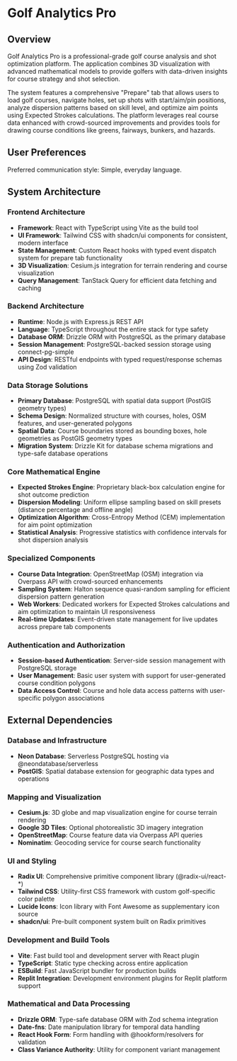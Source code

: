 # Golf Analytics Pro

## Overview

Golf Analytics Pro is a professional-grade golf course analysis and shot optimization platform. The application combines 3D visualization with advanced mathematical models to provide golfers with data-driven insights for course strategy and shot selection.

The system features a comprehensive "Prepare" tab that allows users to load golf courses, navigate holes, set up shots with start/aim/pin positions, analyze dispersion patterns based on skill level, and optimize aim points using Expected Strokes calculations. The platform leverages real course data enhanced with crowd-sourced improvements and provides tools for drawing course conditions like greens, fairways, bunkers, and hazards.

## User Preferences

Preferred communication style: Simple, everyday language.

## System Architecture

### Frontend Architecture
- **Framework**: React with TypeScript using Vite as the build tool
- **UI Framework**: Tailwind CSS with shadcn/ui components for consistent, modern interface
- **State Management**: Custom React hooks with typed event dispatch system for prepare tab functionality
- **3D Visualization**: Cesium.js integration for terrain rendering and course visualization
- **Query Management**: TanStack Query for efficient data fetching and caching

### Backend Architecture
- **Runtime**: Node.js with Express.js REST API
- **Language**: TypeScript throughout the entire stack for type safety
- **Database ORM**: Drizzle ORM with PostgreSQL as the primary database
- **Session Management**: PostgreSQL-backed session storage using connect-pg-simple
- **API Design**: RESTful endpoints with typed request/response schemas using Zod validation

### Data Storage Solutions
- **Primary Database**: PostgreSQL with spatial data support (PostGIS geometry types)
- **Schema Design**: Normalized structure with courses, holes, OSM features, and user-generated polygons
- **Spatial Data**: Course boundaries stored as bounding boxes, hole geometries as PostGIS geometry types
- **Migration System**: Drizzle Kit for database schema migrations and type-safe database operations

### Core Mathematical Engine
- **Expected Strokes Engine**: Proprietary black-box calculation engine for shot outcome prediction
- **Dispersion Modeling**: Uniform ellipse sampling based on skill presets (distance percentage and offline angle)
- **Optimization Algorithm**: Cross-Entropy Method (CEM) implementation for aim point optimization
- **Statistical Analysis**: Progressive statistics with confidence intervals for shot dispersion analysis

### Specialized Components
- **Course Data Integration**: OpenStreetMap (OSM) integration via Overpass API with crowd-sourced enhancements
- **Sampling System**: Halton sequence quasi-random sampling for efficient dispersion pattern generation
- **Web Workers**: Dedicated workers for Expected Strokes calculations and aim optimization to maintain UI responsiveness
- **Real-time Updates**: Event-driven state management for live updates across prepare tab components

### Authentication and Authorization
- **Session-based Authentication**: Server-side session management with PostgreSQL storage
- **User Management**: Basic user system with support for user-generated course condition polygons
- **Data Access Control**: Course and hole data access patterns with user-specific polygon associations

## External Dependencies

### Database and Infrastructure
- **Neon Database**: Serverless PostgreSQL hosting via @neondatabase/serverless
- **PostGIS**: Spatial database extension for geographic data types and operations

### Mapping and Visualization
- **Cesium.js**: 3D globe and map visualization engine for course terrain rendering
- **Google 3D Tiles**: Optional photorealistic 3D imagery integration
- **OpenStreetMap**: Course feature data via Overpass API queries
- **Nominatim**: Geocoding service for course search functionality

### UI and Styling
- **Radix UI**: Comprehensive primitive component library (@radix-ui/react-*)
- **Tailwind CSS**: Utility-first CSS framework with custom golf-specific color palette
- **Lucide Icons**: Icon library with Font Awesome as supplementary icon source
- **shadcn/ui**: Pre-built component system built on Radix primitives

### Development and Build Tools
- **Vite**: Fast build tool and development server with React plugin
- **TypeScript**: Static type checking across entire application
- **ESBuild**: Fast JavaScript bundler for production builds
- **Replit Integration**: Development environment plugins for Replit platform support

### Mathematical and Data Processing
- **Drizzle ORM**: Type-safe database ORM with Zod schema integration
- **Date-fns**: Date manipulation library for temporal data handling
- **React Hook Form**: Form handling with @hookform/resolvers for validation
- **Class Variance Authority**: Utility for component variant management